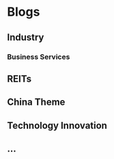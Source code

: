 # Blogs

## Industry
### Business Services


## REITs

## China Theme

## Technology Innovation

## ...      
